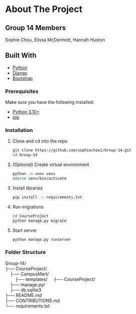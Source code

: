 # About The Project

## Group 14 Members
Sophie Chou, Elissa McDermott, Hannah Huston

## Built With
* [Python](https://www.python.org/)
* [Django](https://www.djangoproject.com/)
* [Bootstrap](https://getbootstrap.com)

### Prerequisites
Make sure you have the following installed:
* [Python 3.10+](https://www.python.org/downloads/)
* [pip](https://pip.pypa.io/en/stable/installation/)

### Installation
1. Clone and cd into the repo
   ```sh
   git clone https://github.com/sophiechou1/Group-14.git
   cd Group-14
   ```
2. (Optional) Create virtual environment
   ```sh
   python -m venv venv
   source venv/bin/activate
   ```
3. Install libraries
   ```sh
   pip install -r requirements.txt
   ```
4. Run migrations
   ```sh
   cd CourseProject
   python manage.py migrate
   ```
6.  Start server
    ```sh
    python manage.py runserver
    ```

### Folder Structure
Group-14/  
├── CourseProject/  
&nbsp;&nbsp;&nbsp;&nbsp;├── CampusMart/  
&nbsp;&nbsp;&nbsp;&nbsp;&nbsp;&nbsp;&nbsp;&nbsp;├── templates/
&nbsp;&nbsp;&nbsp;&nbsp;├── CourseProject/  
&nbsp;&nbsp;&nbsp;&nbsp;├── manage.py/  
&nbsp;&nbsp;&nbsp;&nbsp;├── db.sqlite3  
├── README.md  
├── CONTRIBUTIONS.md  
└── requirements.txt  
